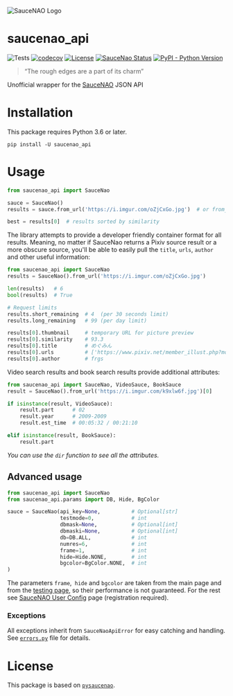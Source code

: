 ![SauceNAO Logo](https://user-images.githubusercontent.com/44947427/89287471-b9289000-d65c-11ea-905d-aa72f908a9b3.png)

# saucenao_api
![Tests](https://github.com/nomnoms12/saucenao_api/workflows/Tests/badge.svg?branch=master)
[![codecov](https://codecov.io/gh/nomnoms12/saucenao_api/branch/master/graph/badge.svg)](https://codecov.io/gh/nomnoms12/saucenao_api)
[![License](https://img.shields.io/github/license/nomnoms12/saucenao_api)](https://github.com/nomnoms12/saucenao_api/blob/master/LICENSE)
[![SauceNao Status](https://img.shields.io/website?url=https%3A%2F%2Fsaucenao.com)](https://saucenao.com)
[![PyPI - Python Version](https://img.shields.io/pypi/pyversions/saucenao_api)](https://pypi.org/project/saucenao-api)

> “The rough edges are a part of its charm”

Unofficial wrapper for the [SauceNAO](https://saucenao.com) JSON API

# Installation
This package requires Python 3.6 or later.
```
pip install -U saucenao_api
```

# Usage
```python
from saucenao_api import SauceNao

sauce = SauceNao()
results = sauce.from_url('https://i.imgur.com/oZjCxGo.jpg')  # or from_file()

best = results[0]  # results sorted by similarity
```

The library attempts to provide a developer friendly container format for all results. Meaning, no matter if SauceNao returns a Pixiv source result or a more obscure source, you'll be able to easily pull the `title`, `urls`, `author` and other useful information:
```python
from saucenao_api import SauceNao
results = SauceNao().from_url('https://i.imgur.com/oZjCxGo.jpg')

len(results)   # 6
bool(results)  # True

# Request limits
results.short_remaining  # 4  (per 30 seconds limit)
results.long_remaining   # 99 (per day limit)

results[0].thumbnail     # temporary URL for picture preview
results[0].similarity    # 93.3
results[0].title         # めぐみん
results[0].urls          # ['https://www.pixiv.net/member_illust.php?mode=medium&illust_id=77630170']
results[0].author        # frgs
```

Video search results and book search results provide additional attributes:
```python
from saucenao_api import SauceNao, VideoSauce, BookSauce
result = SauceNao().from_url('https://i.imgur.com/k9xlw6f.jpg')[0]

if isinstance(result, VideoSauce):
    result.part      # 02
    result.year      # 2009-2009
    result.est_time  # 00:05:32 / 00:21:10

elif isinstance(result, BookSauce):
    result.part
```
*You can use the `dir` function to see all the attributes.*

## Advanced usage
```python
from saucenao_api import SauceNao
from saucenao_api.params import DB, Hide, BgColor

sauce = SauceNao(api_key=None,          # Optional[str] 
                 testmode=0,            # int
                 dbmask=None,           # Optional[int]
                 dbmaski=None,          # Optional[int]
                 db=DB.ALL,             # int
                 numres=6,              # int
                 frame=1,               # int
                 hide=Hide.NONE,        # int
                 bgcolor=BgColor.NONE,  # int
)
```
The parameters `frame`,` hide` and `bgcolor` are taken from the main page and from the [testing page](https://saucenao.com/testing), so their performance is not guaranteed. For the rest see [SauceNAO User Config](https://saucenao.com/user.php?page=search-api) page (registration required).

### Exceptions
All exceptions inherit from `SauceNaoApiError` for easy catching and handling. See [`errors.py`](saucenao_api/errors.py) file for details.

# License
This package is based on [`pysaucenao`](https://github.com/FujiMakoto/pysaucenao).
